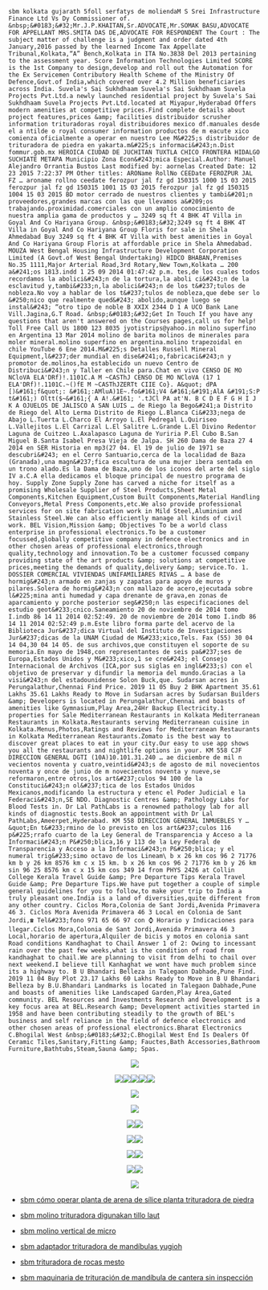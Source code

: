 
```
sbm kolkata gujarath 5foll serfatys de moliendaM S Srei Infrastructure Finance Ltd Vs Dy Commissioner of. &nbsp;&#0183;&#32;Mr.J.P.KHAITAN,Sr.ADVOCATE,Mr.SOMAK BASU,ADVOCATE FOR APPELLANT MRS.SMITA DAS DE,ADVOCATE FOR RESPONDENT The Court : The subject matter of challenge is a judgment and order dated 4th January,2016 passed by the learned Income Tax Appellate Tribunal,Kolkata,“A” Bench,Kolkata in ITA No.3838 Del 2013 pertaining to the assessment year. Score Information Technologies Limited SCORE is the 1st Company to design,develop and roll out the Automation for the Ex Servicemen Contributory Health Scheme of the Ministry Of Defence,Govt.of India,which covered over 4.2 Million beneficiaries across India. Suvela's Sai Sukhdhaam Suvela's Sai Sukhdhaam Suvela Projects Pvt.Ltd.a newly launched residential project by Suvela's Sai Sukhdhaam Suvela Projects Pvt.Ltd.located at Miyapur,Hyderabad Offers modern amenities at competitive prices.Find complete details about project features,prices &amp; facilities distribuidor scrusher information trituradoras royal distribuidores mexico df.manuales desde el a ntilde o royal consumer information productos de m eacute xico comienza oficialmente a operar en nuestro Lee M&#225;s distribuidor de trituradora de piedra en yakarta.m&#225;s informaci&#243;n.Dist fommur.gob.mx HEROICA CIUDAD DE JUCHITAN TUXTLA CHICO FRONTERA HIDALGO SUCHIATE METAPA Municipio Zona Econ&#243;mica Especial.Author: Manuel Alejandro Orrantia Bustos Last modified by: aornelas Created Date: 12 23 2015 7:22:37 PM Other titles: AROName RollNo CEEDate FEROZPUR JAL FZ … aroname rollno ceedate ferozpur jal fz gd 150315 1000 15 03 2015 ferozpur jal fz gd 150315 1001 15 03 2015 ferozpur jal fz gd 150315 1004 15 03 2015 BD motor cerrado de nuestros clientes y tambi&#201;n proveedores,grandes marcas con las que llevamos a&#209;os trabajando.proximidad.comerciales con un amplio conocimiento de nuestra amplia gama de productos y … 3249 sq ft 4 BHK 4T Villa in Goyal And Co Hariyana Group. &nbsp;&#0183;&#32;3249 sq ft 4 BHK 4T Villa in Goyal And Co Hariyana Group Floris for sale in Shela Ahmedabad Buy 3249 sq ft 4 BHK 4T Villa with best amenities in Goyal And Co Hariyana Group Floris at affordable price in Shela Ahmedabad. MOUZA West Bengal Housing Infrastructure Development Corporation Limited (A Govt.of West Bengal Undertaking) HIDCO BHABAN,Premises No.35 1111,Major Arterial Road,3rd Rotary,New Town,Kolkata … 200 a&#241;os 1813.indd 1 25 09 2014 01:47:42 p.m. tes,de los cuales todos recordamos la abolici&#243;n de la tortura,la aboli ci&#243;n de la esclavitud y,tambi&#233;n,la abolici&#243;n de los t&#237;tulos de nobleza.No voy a hablar de los t&#237;tulos de nobleza,que debe ser lo &#250;nico que realmente qued&#243; abolido,aunque luego se instal&#243; “otro tipo de noble B XXIX 2344 D 1 A UCO Bank Lane Vill.Jagina,G.T Road. &nbsp;&#0183;&#32;Get In Touch If you have any questions that aren't answered on the Courses pages,call us for help! Toll Free Call Us 1800 123 8035 jyotistrips@yahoo.in molino superfino en Argentina 13 Mar 2014 molino de barita molinos de minerales para moler mineral.molino superfino en argentina.molino trapezoidal en chile YouTube 6 Ene 2014.M&#225;s Detalles Russell Mineral Equipment,l&#237;der mundial en dise&#241;o,fabricaci&#243;n y promotor de.molinos,ha establecido un nuevo Centro de Distribuci&#243;n y Taller en Chile para.Chat en vivo CENSO DE MO NCloVA ELA'DRf)!.1101C.A M ~CASThJ CENSO DE MO NCloVA (17 1 ELA'DRf)!.1101C.~()fE M ~CASThJZERTt CIIE Co}. A&quot; dPA [)&#161;f&quot;: &#161;:AMluA)1E~.fo&#161;V4 &#161;&#191;AlA &#191;S:P t&#161;) Oltt($~&#161;{ A A!.&#161; '.tJCl PA at'N. B C D E F G H I J K A OJUELOS DE JALISCO A SAN LUIS … de Riego la Bego&#241;a Distrito de Riego del Alto Lerma Distrito de Riego L.Blanca Ci&#233;nega de Abajo L.Tuerta L.Charco El Arroyo L.El Pedregal L.Quiriseo L.Vallejitos L.El Carrizal L.El Salitre L.Grande L.El Divino Redentor Laguna de Cuitzeo L.Axalapasco Laguna de Yuriria P.El Cubo B.San Miguel B.Santa Isabel Presa Vieja de Jalpa. SH 260 Dama de Baza 27 4 2014 en SER Historia en mp3(27 04. El 19 de julio de 1971 se descubri&#243; en el Cerro Santuario,cerca de la localidad de Baza (Granada),una magn&#237;fica escultura de una mujer ibera sentada en un trono alado.Es la Dama de Baza,uno de los iconos del arte del siglo IV a.C.A ella dedicamos el bloque principal de nuestro programa de hoy. Supply Zone Supply Zone has carved a niche for itself as a promising Wholesale Supplier of Steel Products,Sheet Metal Components,Kitchen Equipment,Custom Built Components,Material Handling Conveyors,Metal Press Components,etc.We also provide professional services for on site fabrication work in Mild Steel,Aluminium and Stainless Steel.We can also efficiently manage all kinds of civil work. BEL Vision,Mission &amp; Objectives To be a world class enterprise in professional electronics.To be a customer focussed,globally competitive company in defence electronics and in other chosen areas of professional electronics,through quality,technology and innovation.To be a customer focussed company providing state of the art products &amp; solutions at competitive prices,meeting the demands of quality,delivery &amp; service.To. 1. DOSSIER COMERCIAL VIVIENDAS UNIFAMILIARES RIVAS … A base de hormig&#243;n armado en zanjas y zapatas para apoyo de muros y pilares.Solera de hormig&#243;n con mallazo de acero,ejecutada sobre l&#225;mina anti humedad y capa drenante de grava,en zonas de aparcamiento y porche posterior seg&#250;n las especificaciones del estudio geot&#233;cnico.Saneamiento 20 de noviembre de 2014 tomo I.indb 86 14 11 2014 02:52:49. 20 de noviembre de 2014 tomo I.indb 86 14 11 2014 02:52:49 p.m.Este libro forma parte del acervo de la Biblioteca Jur&#237;dica Virtual del Instituto de Investigaciones Jur&#237;dicas de la UNAM Ciudad de M&#233;xico,Tels. Fax (55) 30 04 14 04,30 04 14 05. de sus archivos,que constituyen el soporte de su memoria.En mayo de 1948,con representantes de seis pa&#237;ses de Europa,Estados Unidos y M&#233;xico,1 se cre&#243; el Consejo Internacional de Archivos (ICA,por sus siglas en ingl&#233;s) con el objetivo de preservar y difundir la memoria del mundo.Gracias a la visi&#243;n del estadounidense Solon Buck,que. Sudarsan acres in Perungalathur,Chennai Find Price. 2019 11 05 Buy 2 BHK Apartment 35.61 Lakhs 35.61 Lakhs Ready to Move in Sudarsan acres by Sudarsan Builders &amp; Developers is located in Perungalathur,Chennai and boasts of amenities like Gymnasium,Play Area,24Hr Backup Electricity.1 properties for Sale Mediterranean Restaurants in Kolkata Mediterranean Restaurants in Kolkata.Restaurants serving Mediterranean cuisine in Kolkata.Menus,Photos,Ratings and Reviews for Mediterranean Restaurants in Kolkata Mediterranean Restaurants.Zomato is the best way to discover great places to eat in your city.Our easy to use app shows you all the restaurants and nightlife options in your. KM 558 CJF DIRECCION GENERAL DGTI (10A)10.101.31.240 … ae diciembre de mil n vecientos noventa y cuatro,veintid&#243;s de agosto de mil novecientos noventa y once de junio de m novecientos noventa y nueve,se reformaron,entre otros,los art&#237;culos 94 100 de la Constituci&#243;n ol&#237;tica de los Estados Unidos Mexicanos,modificando la estructura y etenc el Poder Judicial e la Federaci&#243;n,SE NDO. Diagnostic Centres &amp; Pathology Labs for Blood Tests in. Dr Lal PathLabs is a renowned pathology lab for all kinds of diagnostic tests.Book an appointment with Dr Lal PathLabs,Ameerpet,Hyderabad. KM 558 DIRECCION GENERAL INMUEBLES Y … &quot;En t&#233;rmino de lo previsto en los art&#237;culos 116 p&#225;rrafo cuarto de la Ley General de Transparencia y Acceso a la Informaci&#243;n P&#250;blica,16 y 113 de la Ley Federal de Transparencia y Acceso a la Informaci&#243;n P&#250;blica; y el numeral trig&#233;simo octavo de los Lineam\ b x 26 km cos 96 2 71776 km b y 26 km 8576 km c x 15 km. b x 26 km cos 96 2 71776 km b y 26 km sin 96 25 8576 km c x 15 km cos 349 14 from PHYS 2426 at Collin College Kerala Travel Guide &amp; Pre Departure Tips Kerala Travel Guide &amp; Pre Departure Tips.We have put together a couple of simple general guidelines for you to follow,to make your trip to India a truly pleasant one.India is a land of diversities,quite different from any other country. Ciclos Mora,Colonia de Sant Jordi,Avenida Primavera 46 3. Ciclos Mora Avenida Primavera 46 3 Local en Colonia de Sant Jordi,☎ Tel&#233;fono 971 65 66 97 con ⌚ Horario y Indicaciones para llegar.Ciclos Mora,Colonia de Sant Jordi,Avenida Primavera 46 3 Local,horario de apertura,Alquiler de bicis y motos en colonia sant Road conditions Kandhaghat to Chail Answer 1 of 2: Owing to incessant rain over the past few weeks,what is the condition of road from kandhaghat to chail.We are planning to visit from delhi to chail over next weekend.I believe till Kanhaghat we wont have much problem since its a highway to. B U Bhandari Belleza in Talegaon Dabhade,Pune Find. 2019 11 04 Buy Plot 23.17 Lakhs 60 Lakhs Ready to Move in B U Bhandari Belleza by B.U.Bhandari Landmarks is located in Talegaon Dabhade,Pune and boasts of amenities like Landscaped Garden,Play Area,Gated community. BEL Resources and Investments Research and Development is a key focus area at BEL.Research &amp; Development activities started in 1958 and have been contributing steadily to the growth of BEL's business and self reliance in the field of defence electronics and other chosen areas of professional electronics.Bharat Electronics C.Bhogilal West &nbsp;&#0183;&#32;C.Bhogilal West End Is Dealers Of Ceramic Tiles,Sanitary,Fitting &amp; Fauctes,Bath Accessories,Bathroom Furniture,Bathtubs,Steam,Sauna &amp; Spas. 
```

<div align="center">

<a href="https://es-crusher.shibang-china.com/github&k=sbm+kolkata+gujarath+5foll+serfatys+de+molienda"><img src="https://static.shibang-china.com/es/crusher/logo.jpg"></a>

<a href="https://es-crusher.shibang-china.com/github&k=sbm+kolkata+gujarath+5foll+serfatys+de+molienda"><img src="https://static.shibang-china.com/es/crusher/index.jpg"></a><a href="https://es-crusher.shibang-china.com/material.htmlgithub&k=sbm+kolkata+gujarath+5foll+serfatys+de+molienda"><img src="https://static.shibang-china.com/es/crusher/material.jpg"></a><a href="https://es-crusher.shibang-china.com/application.htmlgithub&k=sbm+kolkata+gujarath+5foll+serfatys+de+molienda"><img src="https://static.shibang-china.com/es/crusher/application.jpg"></a><a href="https://es-crusher.shibang-china.com/aboutus.htmlgithub&k=sbm+kolkata+gujarath+5foll+serfatys+de+molienda"><img src="https://static.shibang-china.com/es/crusher/aboutus.jpg"></a><a href="https://es-crusher.shibang-china.com/contact.htmlgithub&k=sbm+kolkata+gujarath+5foll+serfatys+de+molienda"><img src="https://static.shibang-china.com/es/crusher/contact.jpg"></a>

<a href="https://es-crusher.shibang-china.com/github&k=sbm+kolkata+gujarath+5foll+serfatys+de+molienda"><img src="https://static.shibang-china.com/es/crusher/banner.jpg"></a>

<a href="https://swt.shibang-china.com/github&k=sbm+kolkata+gujarath+5foll+serfatys+de+molienda"><img src="https://static.shibang-china.com/es/crusher/text.jpg"></a>

<a href="https://swt.shibang-china.com/github&k=sbm+kolkata+gujarath+5foll+serfatys+de+molienda"><img src="https://static.shibang-china.com/es/crusher/chat.jpg"></a><a href="https://es-crusher.shibang-china.com/contact.htmlgithub&k=sbm+kolkata+gujarath+5foll+serfatys+de+molienda"><img src="https://static.shibang-china.com/es/crusher/message.jpg"></a>

<a href="https://es-crusher.shibang-china.com/products/pe.htmlgithub&k=sbm+kolkata+gujarath+5foll+serfatys+de+molienda"><img src="https://static.shibang-china.com/es/crusher/pe.jpg"></a><a href="https://es-crusher.shibang-china.com/products/pf.htmlgithub&k=sbm+kolkata+gujarath+5foll+serfatys+de+molienda"><img src="https://static.shibang-china.com/es/crusher/pf.jpg"></a>

<a href="https://es-crusher.shibang-china.com/products/hpt.htmlgithub&k=sbm+kolkata+gujarath+5foll+serfatys+de+molienda"><img src="https://static.shibang-china.com/es/crusher/hpt.jpg"></a><a href="https://es-crusher.shibang-china.com/products/vsi.htmlgithub&k=sbm+kolkata+gujarath+5foll+serfatys+de+molienda"><img src="https://static.shibang-china.com/es/crusher/vsi.jpg"></a>

<a href="https://es-crusher.shibang-china.com/products/klv.htmlgithub&k=sbm+kolkata+gujarath+5foll+serfatys+de+molienda"><img src="https://static.shibang-china.com/es/crusher/klv.jpg"></a><a href="https://es-crusher.shibang-china.com/products/portable.htmlgithub&k=sbm+kolkata+gujarath+5foll+serfatys+de+molienda"><img src="https://static.shibang-china.com/es/crusher/portable.jpg"></a>

<a href="https://swt.shibang-china.com/github&k=sbm+kolkata+gujarath+5foll+serfatys+de+molienda"><img src="https://static.shibang-china.com/es/crusher/case.jpg"></a>

</div>


* [sbm cómo operar planta de arena de sílice planta trituradora de piedra](sbm%20c%C3%B3mo%20operar%20planta%20de%20arena%20de%20s%C3%ADlice%20planta%20trituradora%20de%20piedra.md)

* [sbm molino trituradora digunakan tillo laut](sbm%20molino%20trituradora%20digunakan%20tillo%20laut.md)

* [sbm molino vertical de micro](sbm%20molino%20vertical%20de%20micro.md)

* [sbm adaptador trituradora de mandíbulas yugioh](sbm%20adaptador%20trituradora%20de%20mand%C3%ADbulas%20yugioh.md)

* [sbm trituradora de rocas mesto](sbm%20trituradora%20de%20rocas%20mesto.md)

* [sbm maquinaria de trituración de mandíbula de cantera sin inspección](sbm%20maquinaria%20de%20trituraci%C3%B3n%20de%20mand%C3%ADbula%20de%20cantera%20sin%20inspecci%C3%B3n.md)